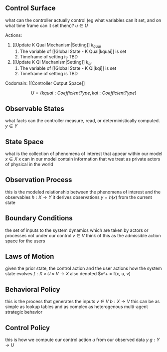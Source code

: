 ## Control Surface

what can the controller actually control (eg what variables can it set, and on what time frame can it set them)?
$u \in U$

Actions:
1. [[Update K Quai Mechanism|Setting]] $k_{quai}$ 
	1. The variable of [[Global State - K Quai|kquai]] is set
	2. Timeframe of setting is TBD
2. [[Update K Qi Mechanism|Setting]] $k_{qi}$ 
	1. The variable of [[Global State - K Qi|kqi]] is set
	2. Timeframe of setting is TBD

Codomain:
[[Controller Output Space]]

$$U = \{kquai: CoefficientType, kqi: CoefficientType\}$$

## Observable States

what facts can the controller measure, read, or deterministically computed.
$y \in Y$

## State Space

what is the collection of phenomena of interest that appear within our model
$x \in X$
x can in our model contain information that we treat as private actors of physical in the world

## Observation Process

this is the modeled relationship between the phenomena of interest and the observables
$h: X \rightarrow Y$
it derives observations $y = h(x)$ from the current state

## Boundary Conditions

the set of inputs to the system dynamics which are taken by actors or processes not under our control
$v\in V$
think of this as the admissible action space for the users

## Laws of Motion

given the prior state, the control action and the user actions how the system state evolves
$f: X \times U \times V \rightarrow X$
also denoted $x^+ = f(x, u, v)

## Behavioral Policy

this is the process that generates the inputs $v\in V$
$b: X \rightarrow V$
this can be as simple as lookup tables and as complex as heterogenous multi-agent strategic behavior


## Control Policy

this is how we compute our control action $u$ from our observed data $y$
$g: Y \rightarrow U$